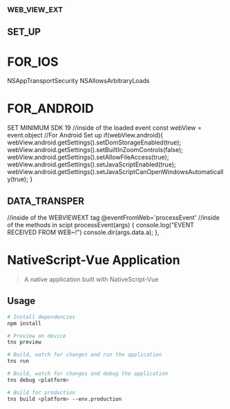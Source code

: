 ### WEB_VIEW_EXT
## SET_UP
# FOR_IOS 
<key>NSAppTransportSecurity</key>
	<dict>
		<key>NSAllowsArbitraryLoads</key>
		<true/>
</dict>

# FOR_ANDROID
SET MINIMUM SDK 19
//inside of the loaded event 
const webView = event.object
        //For Android Set up
        if(webView.android){
            webView.android.getSettings().setDomStorageEnabled(true);
            webView.android.getSettings().setBuiltInZoomControls(false);
            webView.android.getSettings().setAllowFileAccess(true);
            webView.android.getSettings().setJavaScriptEnabled(true);
            webView.android.getSettings().setJavaScriptCanOpenWindowsAutomatically(true);
}

## DATA_TRANSPER
//inside of the WEBVIEWEXT tag
@eventFromWeb='processEvent'
//inside of the methods in scipt
processEvent(args) {
      console.log("EVENT RECEIVED FROM WEB~!")
      console.dir(args.data.a);
},


# NativeScript-Vue Application

> A native application built with NativeScript-Vue

## Usage

``` bash
# Install dependencies
npm install

# Preview on device
tns preview

# Build, watch for changes and run the application
tns run

# Build, watch for changes and debug the application
tns debug <platform>

# Build for production
tns build <platform> --env.production

```

